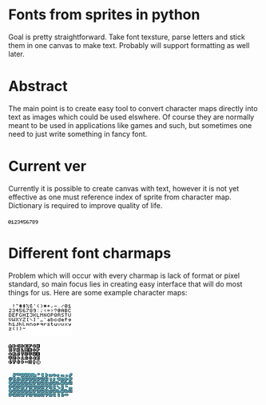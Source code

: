 # Fonts from sprites in python
Goal is pretty straightforward. Take font texsture, parse letters and stick them in one canvas to make text. Probably will support formatting as well later.

# Abstract

The main point is to create easy tool to convert character maps directly into text as images which could be used elswhere. Of course they are normally meant to be used in applications like games and such, but sometimes one need to just write something in fancy font.

# Current ver

Currently it is possible to create canvas with text, however it is not yet effective as one must reference index of sprite from character map. Dictionary is required to 
improve quality of life.

![0-9](img/example.png)

# Different font charmaps

Problem which will occur with every charmap is lack of format or pixel standard, so main focus lies in creating easy interface that will do most things for us. Here are some example character maps:

![oldchool_black](Fonts/charmap-oldschool_black.png)

![Font](Fonts/font.png)

![Font](Fonts/font_small.png)

